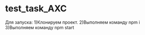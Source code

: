 # test_task_AXC
Для запуска:
1)Клонируем проект.
2)Выполняем команду npm i
3)Выполняем команду npm start
